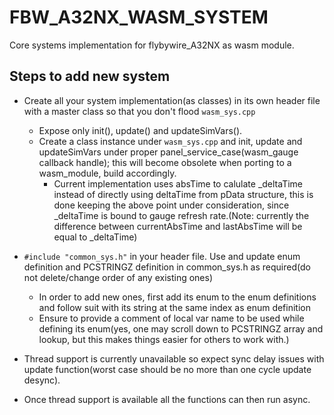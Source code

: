 # FBW_A32NX_WASM_SYSTEM
Core systems implementation for flybywire_A32NX as wasm module.

## Steps to add new system
- Create all your system implementation(as classes) in its own header file with a master class so that you don't flood `wasm_sys.cpp`
  - Expose only init(), update() and updateSimVars().
  - Create a class instance under `wasm_sys.cpp` and init, update and updateSimVars under proper panel_service_case(wasm_gauge callback handle); 
    this will become obsolete when porting to a wasm_module, build accordingly.
    - Current implementation uses absTime to calulate _deltaTime instead of directly using deltaTime from pData structure, this is done keeping the above
      point under consideration, since _deltaTime is bound to gauge refresh rate.(Note: currently the difference between currentAbsTime and lastAbsTime will be equal to            _deltaTime)
    
- `#include "common_sys.h"` in your header file. Use and update enum definition and PCSTRINGZ definition in common_sys.h as required(do not delete/change order of any existing ones)
  - In order to add new ones, first add its enum to the enum definitions and follow suit with its string at the same index as enum definition
  - Ensure to provide a comment of local var name to be used while defining its enum(yes, one may scroll down to PCSTRINGZ array and lookup,
    but this makes things easier for others to work with.)
    
- Thread support is currently unavailable so expect sync delay issues with update function(worst case should be no more than one cycle update desync).
- Once thread support is available all the functions can then run async.
    
